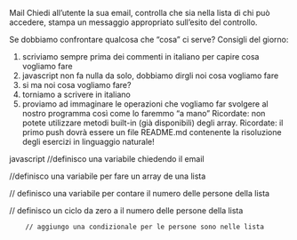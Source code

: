 Mail
Chiedi all’utente la sua email,
controlla che sia nella lista di chi può accedere,
stampa un messaggio appropriato sull’esito del controllo.

Se dobbiamo confrontare qualcosa che “cosa” ci serve?
Consigli del giorno:
1. scriviamo sempre prima dei commenti in italiano per capire cosa vogliamo fare
2. javascript non fa nulla da solo, dobbiamo dirgli noi cosa vogliamo fare
3. si ma noi cosa vogliamo fare?
4. torniamo a scrivere in italiano
5. proviamo ad immaginare le operazioni che vogliamo far svolgere al nostro programma così come lo faremmo “a mano”
Ricordate: non potete utilizzare metodi built-in (già disponibili) degli array.
Ricordate: il primo push dovrà essere un file README.md contenente la risoluzione degli esercizi in linguaggio naturale!

javascript
//definisco una variabile chiedendo il email

//definisco una variabile per fare un array de una lista

// definisco una variabile per contare il numero delle persone della lista

// definisco un ciclo da zero a il numero delle persone della lista

        // aggiungo una condizionale per le persone sono nelle lista
